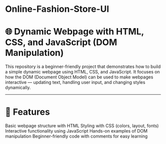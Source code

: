 # Online-Fashion-Store-UI

# **🌐 Dynamic Webpage with HTML, CSS, and JavaScript (DOM Manipulation)**

This repository is a beginner-friendly project that demonstrates how to build a simple dynamic webpage using HTML, CSS, and JavaScript.
It focuses on how the DOM (Document Object Model) can be used to make webpages interactive — updating text, handling user input, and changing styles dynamically.

----------------------------------------------------------------------------------------------------------------

# **🚀 Features**

Basic webpage structure with HTML
Styling with CSS (colors, layout, fonts)
Interactive functionality using JavaScript
Hands-on examples of DOM manipulation
Beginner-friendly code with comments for easy learning
